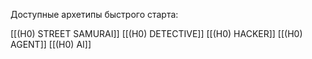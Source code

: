 Доступные архетипы быстрого старта:

[[(H0) STREET SAMURAI]]
[[(H0) DETECTIVE]]
[[(H0) HACKER]]
[[(H0) AGENT]]
[[(H0) AI]]